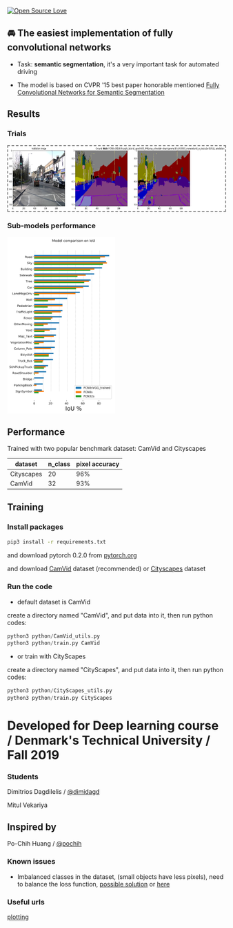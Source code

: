 [![Open Source Love](https://badges.frapsoft.com/os/v1/open-source-150x25.png?v=103)](https://github.com/ellerbrock/open-source-badges/)

## 🚘 The easiest implementation of fully convolutional networks

- Task: __semantic segmentation__, it's a very important task for automated driving

- The model is based on CVPR '15 best paper honorable mentioned [Fully Convolutional Networks for Semantic Segmentation](https://arxiv.org/abs/1411.4038)

## Results
### Trials
<img align='center' style="border-color:gray;border-width:2px;border-style:dashed"   src='result1.png' padding='5px' height="150px"></img>

### Sub-models performance
<img align='center'   src='result2.png' padding='5px' width="250px"></img>


## Performance

Trained with two popular benchmark dataset: CamVid and Cityscapes

|dataset|n_class|pixel accuracy|
|---|---|---
|Cityscapes|20|96%
|CamVid|32|93%

## Training

### Install packages
```bash
pip3 install -r requirements.txt
```

and download pytorch 0.2.0 from [pytorch.org](pytorch.org)

and download [CamVid](http://mi.eng.cam.ac.uk/research/projects/VideoRec/CamVid/) dataset (recommended) or [Cityscapes](https://www.cityscapes-dataset.com/) dataset

### Run the code
- default dataset is CamVid

create a directory named "CamVid", and put data into it, then run python codes:
```python
python3 python/CamVid_utils.py 
python3 python/train.py CamVid
```

- or train with CityScapes

create a directory named "CityScapes", and put data into it, then run python codes:
```python
python3 python/CityScapes_utils.py 
python3 python/train.py CityScapes
```

# Developed for Deep learning course / Denmark's Technical University / Fall 2019

### Students
Dimitrios Dagdilelis / [@dimidagd](https://dimidagd.github.io/) 

Mitul Vekariya



## Inspired by
Po-Chih Huang / [@pochih](https://pochih.github.io/)




### Known issues
- Imbalanced classes in the dataset, (small objects have less pixels), need to balance the loss function, [possible solution](https://medium.com/@First350/tensorflow-dealing-with-imbalanced-data-eb0108b10701)
or [here](https://www.jeremyjordan.me/semantic-segmentation/)

### Useful urls
[plotting](http://www.randalolson.com/2014/06/28/how-to-make-beautiful-data-visualizations-in-python-with-matplotlib/)
